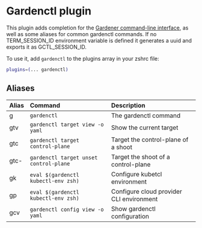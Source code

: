 # Gardenctl plugin

This plugin adds completion for the [Gardener command-line interface](https://github.com/gardener/gardenctl-v2),
as well as some aliases for common gardenctl commands. If no TERM_SESSION_ID environment variable is defined it generates a uuid and exports it as GCTL_SESSION_ID. 

To use it, add `gardenctl` to the plugins array in your zshrc file:

```zsh
plugins=(... gardenctl)
```

## Aliases

| Alias   | Command                                | Description                                |
|:--------|:---------------------------------------|:-------------------------------------------|
| g       | `gardenctl`                            | The gardenctl command                      |
| gtv     | `gardenctl target view -o yaml`        | Show the current target                    |
| gtc     | `gardenctl target control-plane`       | Target the control-plane of a shoot        |
| gtc-    | `gardenctl target unset control-plane` | Target the shoot of a control-plane        |
| gk      | `eval $(gardenctl kubectl-env zsh)`    | Configure kubetcl environment              |
| gp      | `eval $(gardenctl kubectl-env zsh)`    | Configure cloud provider CLI environment   |
| gcv     | `gardenctl config view -o yaml`        | Show gardenctl configuration               |
